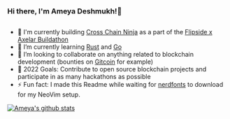 ### Hi there, I'm Ameya Deshmukh!👋 



## 
- 🔭 I'm currently building [Cross Chain Ninja](https://github.com/ameya-deshmukh/cross-chain-ninja) as a part of the [Flipside x Axelar Buildathon](https://flipsidecrypto.xyz/buildathon)
- 🌱 I’m currently learning [Rust](https://www.rust-lang.org/) and [Go](https://go.dev)
- 👯 I’m looking to collaborate on anything related to blockchain development (bounties on [Gitcoin](https://gitcoin.co/explorer?network=mainnet&idx_status=open&applicants=ALL&order_by=-web3_created) for example)
- 🥅 2022 Goals: Contribute to open source blockchain projects and participate in as many hackathons as possible
- ⚡ Fun fact: I made this Readme while waiting for [nerdfonts](https://github.com/ryanoasis/nerd-fonts) to download for my NeoVim setup.

[![Ameya's github stats](https://github-readme-stats.vercel.app/api?username=ameya-deshmukh&theme=vision-friendly-dark&show_icons=true)](https://github.com/anuraghazra/github-readme-stats)





